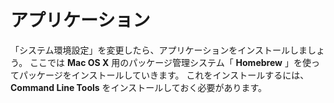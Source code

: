 アプリケーション
================

「システム環境設定」を変更したら、アプリケーションをインストールしましょう。
ここでは **Mac OS X** 用のパッケージ管理システム「 **Homebrew**  」を使ってパッケージをインストールしていきます。
これをインストールするには、 **Command Line Tools** をインストールしておく必要があります。
